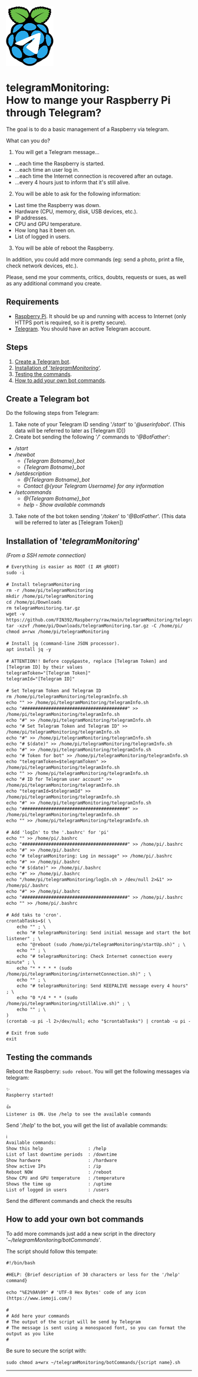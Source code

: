 ![Logo](https://github.com/FIN392/Raspberry/raw/main/images/telegramMonitoring-Logo.png)

# telegramMonitoring:<br>How to mange your Raspberry Pi through Telegram?

The goal is to do a basic management of a Raspberry via telegram.

What can you do?

1. You will get a Telegram message...
- ...each time the Raspberry is started.
- ...each time an user log in.
- ...each time the Internet connection is recovered after an outage.
- ...every 4 hours just to inform that it's still alive.

2. You will be able to ask for the following information:
- Last time the Raspberry was down.
- Hardware (CPU, memory, disk, USB devices, etc.).
- IP addresses.
- CPU and GPU temperature.
- How long has it been on.
- List of logged in users.

3. You will be able of reboot the Raspberry.

In addition, you could add more commands (eg: send a photo, print a file, check network devices, etc.).

Please, send me your comments, critics, doubts, requests or sues, as well as any additional command you create.

## Requirements

- [Raspberry Pi](https://www.raspberrypi.org). It should be up and running with access to Internet (only HTTPS port is required, so it is pretty secure).
- [Telegram](https://telegram.org). You should have an active Telegram account.

## Steps

1. [Create a Telegram bot](#bot).
2. [Installation of '*telegramMonitoring*'](#installation).
3. [Testing the commands](#testing).
4. [How to add your own bot commands](#more).

## <a name="bot"></a>Create a Telegram bot

Do the following steps from Telegram:
1. Take note of your Telegram ID sending '*/start*' to '*@userinfobot*'. (This data will be referred to later as [Telegram ID])
2. Create bot sending the following '*/*' commands to '*@BotFather*':
- */start*
- */newbot*
	- *{Telegram Botname}_bot*
	- *{Telegram Botname}_bot*
- */setdescription*
	- *@{Telegram Botname}_bot*
	- *Contact @{your Telegram Username} for any information*
- */setcommands*
	- *@{Telegram Botname}_bot*
	- *help - Show available commands*
3. Take note of the bot token sending '*/token*' to '*@BotFather*'. (This data will be referred to later as [Telegram Token])

## <a name="installation"></a>Installation of '*telegramMonitoring*'

*(From a SSH remote connection)*

```
# Everything is easier as ROOT (I AM gROOT)
sudo -i

# Install telegramMonitoring
rm -r /home/pi/telegramMonitoring
mkdir /home/pi/telegramMonitoring
cd /home/pi/Downloads
rm telegramMonitoring.tar.gz
wget -v https://github.com/FIN392/Raspberry/raw/main/telegramMonitoring/telegramMonitoring.tar.gz
tar -xzvf /home/pi/Downloads/telegramMonitoring.tar.gz -C /home/pi/
chmod a+rwx /home/pi/telegramMonitoring

# Install jq (command-line JSON processor).
apt install jq -y

# ATTENTION!! Before copy&paste, replace [Telegram Token] and [Telegram ID] by their values
telegramToken="[Telegram Token]"
telegramId="[Telegram ID]"

# Set Telegram Token and Telegram ID
rm /home/pi/telegramMonitoring/telegramInfo.sh
echo "" >> /home/pi/telegramMonitoring/telegramInfo.sh
echo "########################################" >> /home/pi/telegramMonitoring/telegramInfo.sh
echo "#" >> /home/pi/telegramMonitoring/telegramInfo.sh
echo "# Set Telegram Token and Telegram ID" >> /home/pi/telegramMonitoring/telegramInfo.sh
echo "#" >> /home/pi/telegramMonitoring/telegramInfo.sh
echo "# $(date)" >> /home/pi/telegramMonitoring/telegramInfo.sh
echo "#" >> /home/pi/telegramMonitoring/telegramInfo.sh
echo "# Token for bot" >> /home/pi/telegramMonitoring/telegramInfo.sh
echo "telegramToken=$telegramToken" >> /home/pi/telegramMonitoring/telegramInfo.sh
echo "" >> /home/pi/telegramMonitoring/telegramInfo.sh
echo "# ID for Telegram user account" >> /home/pi/telegramMonitoring/telegramInfo.sh
echo "telegramId=$telegramId" >> /home/pi/telegramMonitoring/telegramInfo.sh
echo "#" >> /home/pi/telegramMonitoring/telegramInfo.sh
echo "########################################" >> /home/pi/telegramMonitoring/telegramInfo.sh
echo "" >> /home/pi/telegramMonitoring/telegramInfo.sh

# Add 'logIn' to the '.bashrc' for 'pi'
echo "" >> /home/pi/.bashrc
echo "########################################" >> /home/pi/.bashrc
echo "#" >> /home/pi/.bashrc
echo "# telegramMonitoring: Log in message" >> /home/pi/.bashrc
echo "#" >> /home/pi/.bashrc
echo "# $(date)" >> /home/pi/.bashrc
echo "#" >> /home/pi/.bashrc
echo "/home/pi/telegramMonitoring/logIn.sh > /dev/null 2>&1" >> /home/pi/.bashrc
echo "#" >> /home/pi/.bashrc
echo "########################################" >> /home/pi/.bashrc
echo "" >> /home/pi/.bashrc

# Add taks to 'cron'.
crontabTasks=$( \
    echo "" ; \
    echo "# telegramMonitoring: Send initial message and start the bot listener" ; \
    echo "@reboot (sudo /home/pi/telegramMonitoring/startUp.sh)" ; \
    echo "" ; \
    echo "# telegramMonitoring: Check Internet connection every minute" ; \
    echo "* * * * * (sudo /home/pi/telegramMonitoring/internetConnection.sh)" ; \
    echo "" ; \
    echo "# telegramMonitoring: Send KEEPALIVE message every 4 hours" ; \
    echo "0 */4 * * * (sudo /home/pi/telegramMonitoring/stillAlive.sh)" ; \
    echo "" ; \
) 
(crontab -u pi -l 2>/dev/null; echo "$crontabTasks") | crontab -u pi -

# Exit from sudo
exit
```

## <a name="testing"></a>Testing the commands

Reboot the Raspberry: ```sudo reboot```. You will get the following messages via telegram:

```
✨
Raspberry started!

👍
Listener is ON. Use /help to see the available commands
```

Send '*/help*' to the bot, you will get the list of available commands:

```
ℹ️
Available commands:
Show this help                 : /help
List of last downtime periods  : /downtime
Show hardware                  : /hardware
Show active IPs                : /ip
Reboot NOW                     : /reboot
Show CPU and GPU temperature   : /temperature
Shows the time up              : /uptime
List of logged in users        : /users
```

Send the different commands and check the results

## <a name="more"></a>How to add your own bot commands

To add more commands just add a new script in the directory '*~/telegramMonitoring/botCommands*'.

The script should follow this tempate:

```
#!/bin/bash

#HELP: {Brief description of 30 characters or less for the '/help' command}

echo "%E2%9A%99" # 'UTF-8 Hex Bytes' code of any icon (https://www.iemoji.com/)

#
# Add here your commands
# The output of the script will be send by Telegram
# The message is sent using a monospaced font, so you can format the output as you like
#
```

Be sure to secure the script with:

```sudo chmod a+wrx ~/telegramMonitoring/botCommands/{script name}.sh```

---
